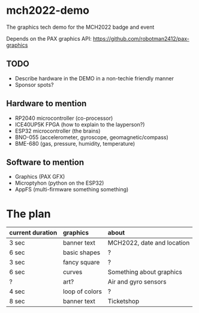 # mch2022-demo
The graphics tech demo for the MCH2022 badge and event

Depends on the PAX graphics API: https://github.com/robotman2412/pax-graphics

## TODO
- Describe hardware in the DEMO in a non-techie friendly manner
- Sponsor spots?

## Hardware to mention
- RP2040 microcontroller (co-processor)
- ICE40UP5K FPGA (how to explain to the layperson?)
- ESP32 microcontroller (the brains)
- BNO-055 (accelerometer, gyroscope, geomagnetic/compass)
- BME-680 (gas, pressure, humidity, temperature)

## Software to mention
- Graphics (PAX GFX)
- Microptyhon (python on the ESP32)
- AppFS (multi-firmware something something)

# The plan
| current duration | graphics          | about
| :--------------- | :---------------- | :----
| 3 sec            | banner text       | MCH2022, date and location
| 6 sec            | basic shapes      | ?
| 3 sec            | fancy square      | ?
| 6 sec            | curves            | Something about graphics
| ?                | art?              | Air and gyro sensors
| 4 sec            | loop of colors    | ?
| 8 sec            | banner text       | Ticketshop
